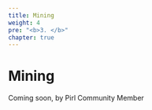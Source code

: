 ```yaml
---
title: Mining
weight: 4
pre: "<b>3. </b>"
chapter: true
---
```


# Mining

Coming soon, by Pirl Community Member
